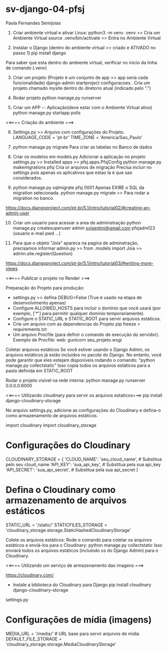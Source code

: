 # sv-django-04-pfsj
Paula Fernandes Semijoias


1) Criar ambiente virtual e ativar
Linux:
		python3 -m venv .venv         >> Cria um Ambiente Virtual
		source .venv/bin/activate     >> Entra no Ambiente Virtual

2) Instalar o Django (dentro do ambiente virtual >> criado e ATIVADO no passo 1)
	pip install django

Para saber que esta dentro do ambiente virtual, verificar no inicio da linha de comando (.venv)

	
3) Criar um projeto (Projeto é um conjunto de app >> app seria cada funcionalidade)
	django-admin startproject configuracoes .
	Cria um projeto chamado mysite dentro do diretorio atual (indicado pelo ".")

4) Rodar projeto
	python manage.py runserver

5) Criar um APP -- Aplicação(deve estar com o Ambiente Virtual ativo)
    python manage.py startapp polls

<<==== Criação do ambiente ===>

6) Settings.py >> Arquivo com configurações do Projeto.
   LANGUAGE_CODE = 'pt-br'
   TIME_ZONE = 'America/Sao_Paulo'

7) python manage.py migrate
   Para criar as tabelas no Banco de dados

8) Criar os modelos em models.py
   Adicionar a aplicação no projeto
   settings.py >> Installed apps >> pfsj.apps.PfsjConfig
   python manage.py makemigrations pfsj
      Cria or arquivos de migração
      Precisa incluir no settings pois apenas os aplicativos que estao la é que sao considerados.

9) python manage.py sqlmigrate pfsj 0001
   Apenas EXIBE o SQL da migration selecionada.
   python manage.py migrate >> Para rodar a migration no banco.

https://docs.djangoproject.com/pt-br/5.1/intro/tutorial02/#creating-an-admin-user

10) Criar um usuario para acessar a area de administração
    python manage.py createsuperuser
    admin   svisentini@gmail.com    pfsjadm123    (usuario e-mail pwd ...)

11) Para que o objeto "Joia" apareca na pagina de adminstração, precisamos informar
    admin.py >> from .models import Joia >> admin.site.register(Question)

https://docs.djangoproject.com/pt-br/5.1/intro/tutorial03/#writing-more-views

<<==== Publicar o projeto no Render ===>

Preparação do Projeto para produção:
- settings.py >> defina DEBUG=False (True é usado na etapa de desenvolvimento apenas)
- Configure ALLOWED_HOSTS para incluir o domínio que você usará (por exemplo, ['*'] para permitir qualquer domínio temporariamente).
- Configure o STATIC_URL e STATIC_ROOT para servir arquivos estáticos.
- Crie um arquivo com as dependencias do Projeto
    pip freeze > requirements.txt
- Um arquivo Procfile (para definir o comando de execução do servidor).
    Exemplo de Procfile:
    web: gunicorn seu_projeto.wsgi

Coletar arquivos estáticos
Se você estiver usando o Django Admin, os arquivos estáticos já estão incluídos no pacote do Django. 
No entanto, você pode garantir que eles estejam disponíveis rodando o comando:
"python manage.py collectstatic"
Isso copia todos os arquivos estáticos para a pasta definida em STATIC_ROOT 

Rodar o projeto visivel na rede interna:
python manage.py runserver 0.0.0.0:8000


<<==== Utilizando cloudinary para servir os arquivos estaticos===>
pip install django-cloudinary-storage

No arquivo settings.py, adicione as configurações do Cloudinary e defina-o como armazenamento de arquivos estáticos.

import cloudinary
import cloudinary_storage

# Configurações do Cloudinary
CLOUDINARY_STORAGE = {
    'CLOUD_NAME': 'seu_cloud_name',  # Substitua pelo seu cloud_name
    'API_KEY': 'sua_api_key',        # Substitua pela sua api_key
    'API_SECRET': 'sua_api_secret',   # Substitua pela sua api_secret
}

# Defina o Cloudinary como armazenamento de arquivos estáticos
STATIC_URL = '/static/'
STATICFILES_STORAGE = 'cloudinary_storage.storage.StaticHashedCloudinaryStorage'

Colete os arquivos estáticos:
Rode o comando para coletar os arquivos estáticos e enviá-los para o Cloudinary:
python manage.py collectstatic
Isso enviará todos os arquivos estáticos (incluindo os do Django Admin) para o Cloudinary.

<<==== Utilizando um serviço de armazenamento das imagens ===>

https://cloudinary.com/

-  Instale a biblioteca do Cloudinary para Django
pip install cloudinary django-cloudinary-storage

settings.py
# Configurações de mídia (imagens)
MEDIA_URL = '/media/'  # URL base para servir arquivos de mídia
DEFAULT_FILE_STORAGE = 'cloudinary_storage.storage.MediaCloudinaryStorage'






































